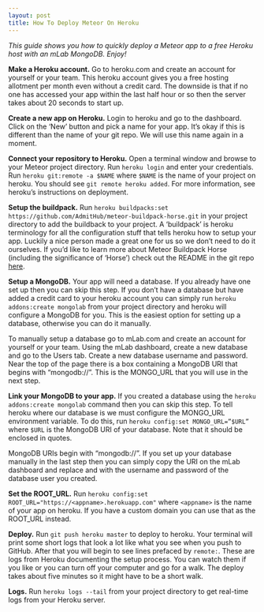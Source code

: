 ```yaml
---
layout: post
title: How To Deploy Meteor On Heroku
---
```


_This guide shows you how to quickly deploy a Meteor app to a free Heroku host with an mLab MongoDB. Enjoy!_

**Make a Heroku account.** Go to heroku.com and create an account for yourself or your team. This heroku account gives you a free hosting allotment per month even without a credit card. The downside is that if no one has accessed your app within the last half hour or so then the server takes about 20 seconds to start up.


**Create a new app on Heroku.** Login to heroku and go to the dashboard. Click on the ‘New’ button and pick a name for your app. It’s okay if this is different than the name of your git repo. We will use this name again in a moment. 


**Connect your repository to Heroku.** Open a terminal window and browse to your Meteor project directory. Run 
`heroku login` and enter your credentials. Run `heroku git:remote -a $NAME` where `$NAME` is the name of your project on heroku. You should see `git remote heroku added`. For more information, see heroku’s instructions on deployment. 


**Setup the buildpack.** Run `heroku buildpacks:set https://github.com/AdmitHub/meteor-buildpack-horse.git` in your project directory to add the buildback to your project. A ‘buildpack’ is heroku terminology for all the configuration stuff that tells heroku how to setup your app. Luckily a nice person made a great one for us so we don’t need to do it ourselves. If you’d like to learn more about Meteor Buildpack Horse (including the significance of ‘Horse’) check out the README in the git repo [here](https://github.com/AdmitHub/meteor-buildpack-horse).


**Setup a MongoDB.** Your app will need a database. If you already have one set up then you can skip this step. If you don’t have a database but have added a credit card to your heroku account you can simply run `heroku addons:create mongolab` from your project directory and heroku will configure a MongoDB for you. This is the easiest option for setting up a database, otherwise you can do it manually.


To manually setup a database go to mLab.com and create an account for yourself or your team. Using the mLab dashboard, create a new database and go to the Users tab. Create a new database username and password. Near the top of the page there is a box containing a MongoDB URI that begins with “mongodb://”. This is the MONGO_URL that you will use in the next step.


**Link your MongoDB to your app.** If you created a database using the `heroku addons:create mongolab` command then you can skip this step. To tell heroku where our database is we must configure the MONGO_URL environment variable. To do this, run `heroku config:set MONGO_URL=”$URL”` where `$URL` is the MongoDB URI of your database. Note that it should be enclosed in quotes.


MongoDB URIs begin with “mongodb://”. If you set up your database manually in the last step then you can simply copy the URI on the mLab dashboard and replace <dbuser> and <dbpassword> with the username and password of the database user you created.


**Set the ROOT_URL.** Run `heroku config:set ROOT_URL="https://<appname>.herokuapp.com"` where `<appname>` is the name of your app on heroku. If you have a custom domain you can use that as the ROOT_URL instead. 


**Deploy.** Run `git push heroku master` to deploy to heroku. Your terminal will print some short logs that look a lot like what you see when you push to GitHub. After that you will begin to see lines prefaced by `remote:`. These are logs from Heroku documenting the setup process. You can watch them if you like or you can turn off your computer and go for a walk. The deploy takes about five minutes so it might have to be a short walk.

**Logs.** Run `heroku logs --tail` from your project directory to get real-time logs from your Heroku server. 
